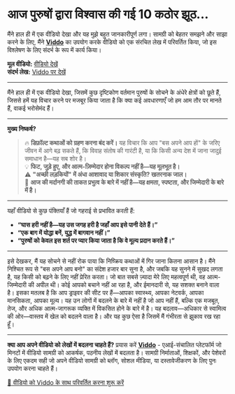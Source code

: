 # आज पुरुषों द्वारा विश्वास की गई 10 कठोर झूठ...

मैंने हाल ही में एक वीडियो देखा और यह मुझे बहुत जानकारीपूर्ण लगा। सामग्री को बेहतर समझने और साझा करने के लिए, मैंने **[Viddo](https://viddo.pro/)** का उपयोग करके वीडियो को एक संरचित लेख में परिवर्तित किया, जो इस विश्लेषण के लिए संदर्भ के रूप में कार्य किया।

**मूल वीडियो:** [वीडियो देखें](https://www.youtube.com/watch?v=x4ZjprTuBS0)  
**संदर्भ लेख:** [Viddo पर देखें](https://viddo.pro/zh/video-result/41d06ccc-a870-415e-a861-2c53645af23b)

---

मैंने हाल ही में एक वीडियो देखा, जिसमें कुछ दृष्टिकोण वर्तमान पुरुषों के सोचने के अंधेरे क्षेत्रों को छूते हैं, जिससे हमें यह विचार करने पर मजबूर किया जाता है कि क्या कई अवधारणाएँ जो हम आम तौर पर मानते हैं, वाकई भरोसेमंद हैं।

---

**मुख्य निष्कर्ष?**  
> 🔥 **डिफ़ॉल्ट कथाओं को ग्रहण करना बंद करें।** यह विचार कि आप "बस अपने आप हों" के जरिए जीवन में आगे बढ़ सकते हैं, कि विवाह संतोष की गारंटी है, या कि किसी अन्य देश में जाना जादुई समाधान है—यह सब शोर है।  
> 💡 **फिट, जुड़े हुए, और आत्म-ज़िम्मेदार होना विकल्प नहीं है—यह मूलभूत है।**  
> ⚠️ **"अच्छी लड़कियों" में अंधा आशावाद या शिकार संस्कृति? खतरनाक जाल।**  
> 🧠 **आज की मर्दानगी की ताकत प्रभुत्व के बारे में नहीं है—यह क्षमता, स्पष्टता, और जिम्मेदारी के बारे में है।**

---

यहाँ वीडियो से कुछ पंक्तियाँ हैं जो गहराई से प्रभावित करती हैं:

- **“घास हरी नहीं है—यह उस जगह हरी है जहाँ आप इसे पानी देते हैं।”**  
- **“एक बाग में योद्धा बनें, युद्ध में बागवान नहीं।”**  
- **“पुरुषों को केवल इस शर्त पर प्यार किया जाता है कि वे मूल्य प्रदान करते हैं।”**

---

इसे देखकर, मैं यह सोचने से नहीं रोक पाया कि निष्क्रिय कथाओं में गिर जाना कितना आसान है। मैंने निश्चित रूप से "बस अपने आप बनो" का संदेश हजार बार सुना है, और जबकि यह सुनने में सुखद लगता है, यह किसी को बढ़ने के लिए नहीं प्रेरित करता। जो बात सबसे ज़्यादा मेरे लिए महत्वपूर्ण थी, वह आत्म-जिम्मेदारी की अपील थी। कोई आपको बचाने नहीं आ रहा है, और ईमानदारी से, यह सशक्त बनाने वाला है। इसका मतलब है कि आप ड्राइवर की सीट पर हैं—आपका स्वास्थ्य, आपका नेटवर्क, आपका मानसिकता, आपका मूल्य। यह उन लोगों में बदलने के बारे में नहीं है जो आप नहीं हैं, बल्कि एक मजबूत, तेज, और अधिक आत्म-जागरूक व्यक्ति में विकसित होने के बारे में है। यह बदलाव—अधिकार से स्वामित्व की ओर—वास्तव में खेल को बदलने वाला है। और यह कुछ ऐसा है जिसमें मैं गंभीरता से झुकाव रख रहा हूँ।

---

**क्या आप अपने वीडियो को लेखों में बदलना चाहते हैं?** प्रयास करें **[Viddo](https://viddo.pro/)** - एआई-संचालित प्लेटफॉर्म जो मिनटों में वीडियो सामग्री को आकर्षक, पठनीय लेखों में बदलता है। सामग्री निर्माताओं, शिक्षकों, और पेशेवरों के लिए एकदम सही जो अपने वीडियो सामग्री को ब्लॉग, सोशल मीडिया, या दस्तावेजीकरण के लिए पुनः उपयोग करना चाहते हैं।

[🚀 वीडियो को Viddo के साथ परिवर्तित करना शुरू करें](https://viddo.pro/)